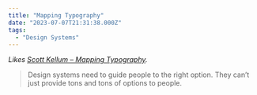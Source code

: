 ```yaml
---
title: "Mapping Typography"
date: "2023-07-07T21:31:38.000Z"
tags: 
  - "Design Systems"
---
```


_Likes [Scott Kellum – Mapping Typography](https://www.youtube.com/watch?v=g9hlJ69ZO1A)._

> Design systems need to guide people to the right option. They can’t just provide tons and tons of options to people.

